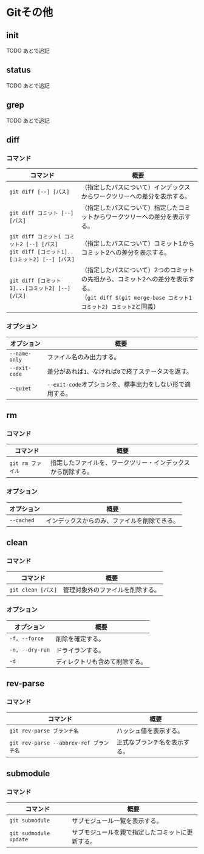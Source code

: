 # Gitその他

## init

TODO あとで追記

## status

TODO あとで追記

## grep

TODO あとで追記

## diff

### コマンド

| コマンド                                                     | 概要                                                         |
| ------------------------------------------------------------ | ------------------------------------------------------------ |
| `git diff [--] [パス]`                                       | （指定したパスについて）インデックスからワークツリーへの差分を表示する。 |
| `git diff コミット [--] [パス]`                              | （指定したパスについて）指定したコミットからワークツリーへの差分を表示する。 |
| `git diff コミット1 コミット2 [--] [パス]`<br />`git diff [コミット1]..[コミット2] [--] [パス]` | （指定したパスについて）コミット1からコミット2への差分を表示する。 |
| `git diff [コミット1]...[コミット2] [--] [パス]`             | （指定したパスについて）2つのコミットの先祖から、コミット2への差分を表示する。<br />（`git diff $(git merge-base コミット1 コミット2) コミット2`と同義） |

### オプション

| オプション    | 概要                                                      |
| ------------- | --------------------------------------------------------- |
| `--name-only` | ファイル名のみ出力する。                                  |
| `--exit-code` | 差分があれば`1`、なければ`0`で終了ステータスを返す。      |
| `--quiet`     | `--exit-code`オプションを、標準出力をしない形で適用する。 |

## rm

### コマンド

| コマンド          | 概要                                                         |
| ----------------- | ------------------------------------------------------------ |
| `git rm ファイル` | 指定したファイルを、ワークツリー・インデックスから削除する。 |

### オプション

| オプション | 概要                                         |
| ---------- | -------------------------------------------- |
| `--cached` | インデックスからのみ、ファイルを削除できる。 |

## clean

### コマンド

| コマンド           | 概要                             |
| ------------------ | -------------------------------- |
| `git clean [パス]` | 管理対象外のファイルを削除する。 |

### オプション

| オプション      | 概要                           |
| --------------- | ------------------------------ |
| `-f, --force`   | 削除を確定する。               |
| `-n, --dry-run` | ドライランする。               |
| `-d`            | ディレクトリも含めて削除する。 |

## rev-parse

### コマンド

| コマンド                                | 概要                         |
| --------------------------------------- | ---------------------------- |
| `git rev-parse ブランチ名`              | ハッシュ値を表示する。       |
| `git rev-parse --abbrev-ref ブランチ名` | 正式なブランチ名を表示する。 |

## submodule

### コマンド

| コマンド               | 概要                                             |
| ---------------------- | ------------------------------------------------ |
| `git submodule`        | サブモジュール一覧を表示する。                   |
| `git sudmodule update` | サブモジュールを親で指定したコミットに更新する。 |

